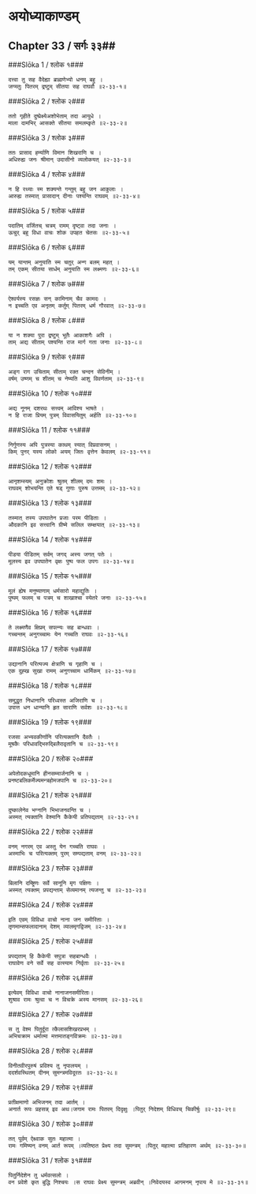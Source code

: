 अयोध्याकाण्डम्
===============================


## Chapter 33  / सर्गः ३३##


###Slōka 1 / श्लोक १###


    दत्त्वा तु सह वैदेह्या ब्राह्मणेभ्यो धनम् बहु ।
    जग्मतुः पितरम् द्रष्टुम् सीतया सह राघवौ ॥२-३३-१॥


###Slōka 2 / श्लोक २###


    ततो गृहीते दुष्प्रेक्ष्येअशोभेताम् तदा आयुधे ।
    माला दामभिर् आसक्ते सीतया समलम्कृते ॥२-३३-२॥


###Slōka 3 / श्लोक ३###


    ततः प्रासाद हर्म्याणि विमान शिखराणि च ।
    अधिरुह्य जनः श्रीमान् उदासीनो व्यलोकयत् ॥२-३३-३॥


###Slōka 4 / श्लोक ४###


    न हि रथ्याः स्म शक्यन्ते गन्तुम् बहु जन आकुलाः ।
    आरुह्य तस्मात् प्रासादान् दीनाः पश्यन्ति राघवम् ॥२-३३-४॥


###Slōka 5 / श्लोक ५###


    पदातिम् वर्जितच् चत्रम् रामम् दृष्ट्वा तदा जनाः ।
    ऊचुर् बहु विधा वाचः शोक उपहत चेतसः ॥२-३३-५॥


###Slōka 6 / श्लोक ६###


    यम् यान्तम् अनुयाति स्म चतुर् अन्ग बलम् महत् ।
    तम् एकम् सीतया सार्धम् अनुयाति स्म लक्ष्मणः ॥२-३३-६॥


###Slōka 7 / श्लोक ७###


    ऐश्वर्यस्य रसज्ञः सन् कामिनाम् चैव कामदः ।
    न इच्चति एव अनृतम् कर्तुम् पितरम् धर्म गौरवात् ॥२-३३-७॥


###Slōka 8 / श्लोक ८###


    या न शक्या पुरा द्रष्टुम् भूतैः आकाशगैः अपि ।
    ताम् अद्य सीताम् पश्यन्ति राज मार्ग गता जनाः ॥२-३३-८॥


###Slōka 9 / श्लोक ९###


    अङ्ग राग उचिताम् सीताम् रक्त चन्दन सेविनीम् ।
    वर्षम् उष्णम् च शीतम् च नेष्यति आशु विवर्णताम् ॥२-३३-९॥


###Slōka 10 / श्लोक १०###


    अद्य नूनम् दशरथः सत्त्वम् आविश्य भाषते ।
    न हि राजा प्रियम् पुत्रम् विवासयितुम् अर्हति ॥२-३३-१०॥


###Slōka 11 / श्लोक ११###


    निर्गुणस्य अपि पुत्रस्या काथम् स्यात् विप्रवासनम् ।
    किम् पुनर् यस्य लोको अयम् जितः वृत्तेन केवलम् ॥२-३३-११॥


###Slōka 12 / श्लोक १२###


    आनृशम्स्यम् अनुक्रोशः श्रुतम् शीलम् दमः शमः ।
    राघवम् शोभयन्ति एते षड् गुणाः पुरुष उत्तमम् ॥२-३३-१२॥


###Slōka 13 / श्लोक १३###


    तस्मात् तस्य उपघातेन प्रजाः परम पीडिताः ।
    औदकानि इव सत्त्वानि ग्रीष्मे सलिल सम्क्षयात् ॥२-३३-१३॥


###Slōka 14 / श्लोक १४###


    पीडया पीडितम् सर्वम् जगद् अस्य जगत् पतेः ।
    मूलस्य इव उपघातेन वृक्षः पुष्प फल उपगः ॥२-३३-१४॥


###Slōka 15 / श्लोक १५###


    मूलं ह्येष मनुष्याणाम् धर्मसारो महाद्युतिः ।
    पुष्पम् फलम् च पत्रम् च शाखाश्चा स्येतरे जनाः ॥२-३३-१५॥


###Slōka 16 / श्लोक १६###


    ते लक्ष्मणैव क्षिप्रम् सपत्न्यः सह बान्धवाः ।
    गच्चन्तम् अनुगच्चामः येन गच्चति राघवः ॥२-३३-१६॥


###Slōka 17 / श्लोक १७###


    उद्यानानि परित्यज्य क्षेत्राणि च गृहाणि च ।
    एक दुह्ख सुखा रामम् अनुगच्चाम धार्मिकम् ॥२-३३-१७॥


###Slōka 18 / श्लोक १८###


    समुद्धृत निधानानि परिध्वस्त अजिराणि च ।
    उपात्त धन धान्यानि हृत साराणि सर्वशः ॥२-३३-१८॥


###Slōka 19 / श्लोक १९###


    रजसा अभ्यवकीर्णानि परित्यक्तानि दैवतैः ।
    मूषकैः परिधावद्भिरुद्बिलैरावृतानि च ॥२-३३-१९॥


###Slōka 20 / श्लोक २०###


    अपेतोदकधूमानि हीनसम्मार्जनानि च ।
    प्रनष्टबलिकर्मेज्यमन्त्रहोमजपानि च ॥२-३३-२०॥


###Slōka 21 / श्लोक २१###


    दुष्कालेनेव भग्नानि भिभाजनवन्ति च ।
    अस्मत् त्यक्तानि वेश्मानि कैकेयी प्रतिपद्यताम् ॥२-३३-२१॥


###Slōka 22 / श्लोक २२###


    वनम् नगरम् एव अस्तु येन गच्चति राघवः ।
    अस्माभिः च परित्यक्तम् पुरम् सम्पद्यताम् वनम् ॥२-३३-२२॥


###Slōka 23 / श्लोक २३###


    बिलानि दम्ष्ट्रिणः सर्वे सानूनि मृग पक्षिणः ।
    अस्मत् त्यक्तम् प्रपद्यन्ताम् सेव्यमानम् त्यजन्तु च ॥२-३३-२३॥


###Slōka 24 / श्लोक २४###


    इति एवम् विविधा वाचो नाना जन समीरिताः ।
    तृणमाम्सफलादानाम् देशम् व्यालमृगद्विजम् ॥२-३३-२४॥


###Slōka 25 / श्लोक २५###


    प्रपद्यताम् हि कैकेयी सपुत्रा सहबान्धवैः ।
    राघावेण वने सर्वे सह वत्स्याम निर्वृताः ॥२-३३-२५॥


###Slōka 26 / श्लोक २६###


    इत्येवम् विविधा वाचो नानाजनसमीरिताः।
    शुश्राव रामः श्रुत्वा च न विचक्रे अस्य मानसम् ॥२-३३-२६॥


###Slōka 27 / श्लोक २७###


    स तु वेश्म पितुर्दूरा त्कैलासशिखरप्रभम् ।
    अभिचक्राम धर्मात्मा मत्तमातङ्गविक्रमः ॥२-३३-२७॥


###Slōka 28 / श्लोक २८###


    विनीतवीरपुरुषं प्रविश्य तु नृपालयम् ।
    ददर्शवस्थितम् दीनम् सुमन्त्रमविदूरतः ॥२-३३-२८॥


###Slōka 29 / श्लोक २९###


    प्रतीक्षमाणो अभिजनम् तदा आर्तम् ।
    अनार्त रूपः प्रहसन्न् इव अथ।जगाम रामः पितरम् दिदृक्षुः ।पितुर् निदेशम् विधिवच् चिकीर्षुः ॥२-३३-२९॥


###Slōka 30 / श्लोक ३०###


    तत् पूर्वम् ऐक्ष्वाक सुतः महात्मा ।
    रामः गमिष्यन् वनम् आर्त रूपम् ।व्यतिष्ठत प्रेक्ष्य तदा सुमन्त्रम् ।पितुर् महात्मा प्रतिहारण अर्थम् ॥२-३३-३०॥


###Slōka 31 / श्लोक ३१###


    पितुर्निदेशेन तु धर्मवत्सलो ।
    वन प्रवेशे कृत बुद्धि निश्चयः ।स राघवः प्रेक्ष्य सुमन्त्रम् अब्रवीन् ।निवेदयस्व आगमनम् नृपाय मे ॥२-३३-३१॥


